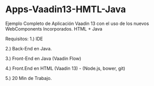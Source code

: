 # Apps-Vaadin13-HMTL-Java
Ejemplo Completo de Aplicación Vaadin 13 con el uso de los nuevos WebComponents Incorporados. HTML + Java


Requisitos:
1.) IDE

2.) Back-End en Java.

3.) Front-End en Java (Vaadin Flow)

4.) Front.End en HTML (Vaadin 13)  - (Node.js, bower, git)

5.) 20 Min de Trabajo.
